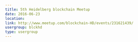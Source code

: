 ```yaml
---
title: 5th Heidelberg blockchain Meetup 
date: 2016-06-23
location: 
link: http://www.meetup.com/blockchain-HD/events/231621439/
usergroup: blckhd
type: usergroup
---
```

